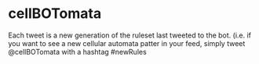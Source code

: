 # cellBOTomata
Each tweet is a new generation of the ruleset last tweeted to the bot. (i.e. if you want to see a new cellular automata patter in your feed, simply tweet @cellBOTomata with a hashtag #newRules
